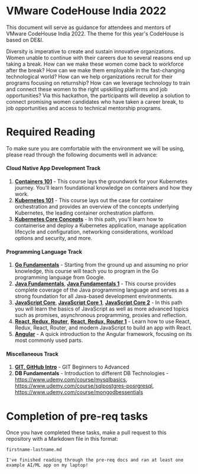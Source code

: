 # VMware CodeHouse India 2022

This document will serve as guidance for attendees and mentors of VMware CodeHouse India 2022. The theme for this year's CodeHouse is based on DE&I.

Diversity is imperative to create and sustain innovative organizations. Women unable to continue with their careers due to several reasons end up taking a break. 
How can we make these women come back to workforce after the break? How can we make them employable in the fast-changing technological world?  How can we help organizations recruit for their programs focusing on returnship? How can we leverage technology to train and connect these women to the right upskilling platforms and job opportunities? Via this hackathon, the participants will develop a solution to connect promising women candidates who have taken a career break, to job opportunities and access to technical mentorship programs. 


# Required Reading

To make sure you are comfortable with the environment we will be using, please read through the following documents well in advance:

#### Cloud Native App Development Track 
1. **[Containers 101](https://kube.academy/courses/containers-101)** - This course lays the groundwork for your Kubernetes journey. You’ll learn foundational knowledge on containers and how they work. 
2. **[Kubernetes 101](https://kube.academy/courses/kubernetes-101)** - This course lays out the case for container orchestration and provides an overview of the concepts underlying Kubernetes, the leading container orchestration platform.
3. **[Kubernetes Core Concepts](https://kube.academy/paths/kubernetes-core-concepts)** - In this path, you'll learn how to containerise and deploy a Kubernetes application, manage application lifecycle and configuration, networking considerations, workload options and security, and more.

#### Programming Language Track
1. **[Go Fundamentals](https://www.udemy.com/course/getgoing/)** - Starting from the ground up and assuming no prior knowledge, this course will teach you to program in the Go programming language from Google.
2. **[Java Fundamentals](https://www.udemy.com/course/java-tutorial)**, **[Java Fundamentals 1](https://www.udemy.com/course/java-latest-programming-fromzero-java13-java12-java11-java10-java9-j8)** - This course provides complete coverage of the Java programming language and serves as a strong foundation for all Java-based development environments. 
3. **[JavaScript Core](https://www.udemy.com/course/javascript-essentials)**, **[JavaScript Core 1](https://www.udemy.com/course/javascriptfundamentals)**, **[JavaScript Core 2](https://www.udemy.com/course/advanced-and-object-oriented-javascript)** - In this path you will learn the basics of JavaScript as well as more advanced topics such as promises, asynchronous programming, proxies and reflection.
4. **[React, Redux, Router](https://www.udemy.com/course/reacttutorial/)**, **[React, Redux, Router 1](https://www.udemy.com/course/modern-react/)** - Learn how to use React, Redux, React, Router, and modern JavaScript to build an app with React.
5. **[Angular](https://www.udemy.com/course/angular-for-beginners-course)** - A quick introduction to the Angular framework, focusing on its most commonly used parts.

#### Miscellaneous Track
1. **[GIT, GitHub Intro](https://www.udemy.com/course/gitbyavinash/)** - GIT Beginners to Advanced
2. **DB Fundamentals** - Introduction to different DB Technologies - https://www.udemy.com/course/mysqlbasics, https://www.udemy.com/course/sqlpostgres-posrgresql, https://www.udemy.com/course/mongodbessentials


# Completion of pre-req tasks

Once you have completed these tasks, make a pull request to this repository with a Markdown file in this format:

`firstname-lastname.md`

`I've finished reading through the pre-req docs and ran at least one example AI/ML app on my laptop!`
